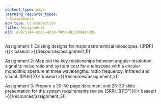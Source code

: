 ```yaml
---
content_type: page
learning_resource_types:
- Assignments
ocw_type: CourseSection
title: Assignments
uid: e2873144-e3a6-4338-f4be-862bb942a8b5
---
```


Assignment 1: Existing designs for major astronomical telescopes. ([PDF]({{< baseurl >}}/resources/assignment_1))

Assignment 2: Map out the key relationships between angular resolution, signal to noise ratio and system cost for a telescope with a circular monolithic aperture at three wavelengths: radio frequency, infrared and visual. ([PDF]({{< baseurl >}}/resources/assignment_2))

Assignment 3: Prepare a 30-50 page document and 25-30 slide presentation for the system requirements review (SRR). ([PDF]({{< baseurl >}}/resources/assignment_3))